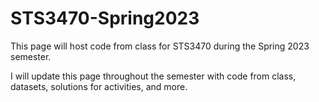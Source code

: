 # STS3470-Spring2023

This page will host code from class for STS3470 during the Spring 2023 semester.

I will update this page throughout the semester with code from class, datasets, solutions for activities, and more.
